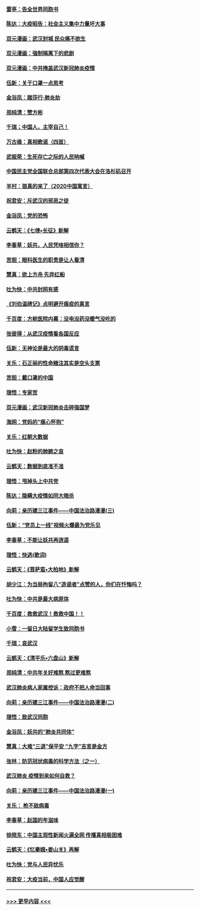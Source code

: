 #### [雷亭：告全世界同胞书](../pages/nsc993/n11862572.md?t=02121511) 
#### [陈达：大疫昭告：社会主义集中力量坏大事](../pages/nsc993/n11859419.md?t=02121511) 
#### [双元漫画：武汉封城 民众痛不欲生](../pages/nsc993/n11859287.md?t=02121511) 
#### [双元漫画：强制隔离下的悲剧](../pages/nsc993/n11859244.md?t=02121511) 
#### [双元漫画：中共掩盖武汉新冠肺炎疫情](../pages/nsc993/n11858249.md?t=02121511) 
#### [伍新：关于口罩一点思考](../pages/nsc993/n11859195.md?t=02121511) 
#### [金浴凤：踏莎行‧肺炎劫](../pages/nsc993/n11858227.md?t=02121511) 
#### [郑纯清：赞方彬](../pages/nsc993/n11856803.md?t=02121511) 
#### [千瑞；中国人，主宰自己！](../pages/nsc993/n11856793.md?t=02121511) 
#### [万古缘：真相歌谣（四首）](../pages/nsc993/n11856263.md?t=02121511) 
#### [武振荣：生死存亡之际的人民呐喊](../pages/nsc993/n11856256.md?t=02121511) 
#### [中国民主党全国联合总部第四次代表大会在洛杉矶召开](../pages/nsc993/n11856344.md?t=02121511) 
#### [羊村：狼真的来了（2020中国寓言）](../pages/nsc993/n11856229.md?t=02121511) 
#### [祝君安：斥武汉的邪恶之徒](../pages/nsc993/n11855861.md?t=02121511) 
#### [金浴凤：党的恐怖](../pages/nsc993/n11855849.md?t=02121511) 
#### [云鹤天：《七律▪长征》新解](../pages/nsc993/n11855479.md?t=02121511) 
#### [李春草：妖共，人民凭啥相信你？](../pages/nsc993/n11855196.md?t=02121511) 
#### [苦胆：眼科医生的职责是让人看清](../pages/nsc993/n11853840.md?t=02121511) 
#### [慧真：欲上方舟 先弃红船](../pages/nsc993/n11853483.md?t=02121511) 
#### [吐为快：中共封网有感](../pages/nsc993/n11852575.md?t=02121511) 
#### [《刘伯温碑记》点明避开瘟疫的真言](../pages/nsc993/n11852128.md?t=02121511) 
#### [千百度：方舱医院内幕：没电没药没暖气没吃的](../pages/nsc993/n11850211.md?t=02121511) 
#### [张彼得：从武汉疫情看各国反应](../pages/nsc993/n11850102.md?t=02121511) 
#### [伍新：无神论是最大的阴毒谎言](../pages/nsc993/n11846129.md?t=02121511) 
#### [关乐：石正丽的性命赌注其实是空头支票](../pages/nsc993/n11846109.md?t=02121511) 
#### [苦胆：戴口罩的中国](../pages/nsc993/n11845576.md?t=02121511) 
#### [理悟：专家苦](../pages/nsc993/n11845564.md?t=02121511) 
#### [双元漫画：武汉新冠肺炎击碎强国梦](../pages/nsc993/n11843320.md?t=02121511) 
#### [海网：党妈的“瘟心怀抱”](../pages/nsc993/n11840740.md?t=02121511) 
#### [关乐：红朝大数据](../pages/nsc993/n11840675.md?t=02121511) 
#### [吐为快：赵粉的肺腑之哀](../pages/nsc993/n11840618.md?t=02121511) 
#### [云鹤天：数据到底准不准](../pages/nsc993/n11840325.md?t=02121511) 
#### [理悟：甩掉头上中共党](../pages/nsc993/n11838826.md?t=02121511) 
#### [陈达：隐瞒大疫情如同大暗杀](../pages/nsc993/n11838771.md?t=02121511) 
#### [向莉：亲历建三江事件——中国法治路漫漫(三)](../pages/nsc993/n11831825.md?t=02121511) 
#### [伍新：“党员上一线”视频火爆最为党乐见](../pages/nsc993/n11838200.md?t=02121511) 
#### [李春草：不能让妖共再逍遥](../pages/nsc993/n11838102.md?t=02121511) 
#### [理悟：快逃(歌词)](../pages/nsc993/n11838083.md?t=02121511) 
#### [云鹤天：《菩萨蛮▪大柏地》新解](../pages/nsc993/n11838059.md?t=02121511) 
#### [胡少江：为当局拘留八“造谣者”点赞的人，你们在忏悔吗？](../pages/nsc993/n11836801.md?t=02121511) 
#### [吐为快：中共是最大病原体](../pages/nsc993/n11836748.md?t=02121511) 
#### [千百度：救救武汉！救救中国！！](../pages/nsc993/n11836145.md?t=02121511) 
#### [小雪：一留日大陆留学生致同胞书](../pages/nsc993/n11834624.md?t=02121511) 
#### [千瑞：哀武汉](../pages/nsc993/n11833647.md?t=02121511) 
#### [云鹤天：《清平乐▪六盘山》新解](../pages/nsc993/n11833611.md?t=02121511) 
#### [郑纯清：中共年关好难熬 熬过更难熬](../pages/nsc993/n11833489.md?t=02121511) 
#### [武汉肺炎病人家属控诉：政府不把人命当回事](../pages/nsc993/n11833205.md?t=02121511) 
#### [向莉：亲历建三江事件——中国法治路漫漫(二)](../pages/nsc993/n11829102.md?t=02121511) 
#### [理悟：致武汉同胞](../pages/nsc993/n11831522.md?t=02121511) 
#### [金浴凤：妖共的“肺炎共同体”](../pages/nsc993/n11829448.md?t=02121511) 
#### [慧真：大难“三退”保平安 “九字”吉言是金方](../pages/nsc993/n11829501.md?t=02121511) 
#### [张林：防范冠状病毒的科学方法（之一）](../pages/nsc993/n11828618.md?t=02121511) 
#### [武汉肺炎 疫情到来如何自救？](../pages/nsc993/n11827632.md?t=02121511) 
#### [向莉：亲历建三江事件——中国法治路漫漫(一)](../pages/nsc993/n11827190.md?t=02121511) 
#### [关乐： 枪不敌病毒](../pages/nsc993/n11826746.md?t=02121511) 
#### [李春草：赵国的年滋味](../pages/nsc993/n11826321.md?t=02121511) 
#### [徐晓东：中国主观性新闻火遍全网 传播真相极困难](../pages/nsc993/n11826508.md?t=02121511) 
#### [云鹤天：《忆秦娥▪娄山关》再解](../pages/nsc993/n11824682.md?t=02121511) 
#### [吐为快：党与人民异忧乐](../pages/nsc993/n11824660.md?t=02121511) 
#### [祝君安：大疫当前，中国人应觉醒](../pages/nsc993/n11821946.md?t=02121511) 

----
#### [ >>> 更早内容 <<< ](../indexes/nsc993-earlier.md)
